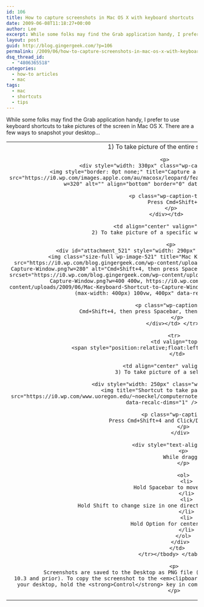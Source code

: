 ```yaml
---
id: 106
title: How to capture screenshots in Mac OS X with keyboard shortcuts
date: 2009-06-08T11:18:27+00:00
author: Lee
excerpt: While some folks may find the Grab application handy, I prefer to use keyboard shortcuts to take pictures of the screen in Mac OS X. Here are a few ways to quickly snapshot your desktop.
layout: post
guid: http://blog.gingergeek.com/?p=106
permalink: /2009/06/how-to-capture-screenshots-in-mac-os-x-with-keyboard-shortcuts/
dsq_thread_id:
  - "4806365518"
categories:
  - how-to articles
  - mac
tags:
  - mac
  - shortcuts
  - tips
---
```

While some folks may find the Grab application handy, I prefer to use keyboard shortcuts to take pictures of the screen in Mac OS X. There are a few ways to snapshot your desktop…<!--more-->

<table id="screenshots" style="text-align: left;" border="0" width="100%" cellspacing="0" cellpadding="0">
  <tr>
    <td align="center" valign="top">
      1) To take picture of the entire screen</p> 
      
      <p>
        <div style="width: 330px" class="wp-caption aligncenter">
          <img style="border: 0pt none;" title="Capture a snapshot of the entire screen" src="https://i0.wp.com/images.apple.com/au/macosx/leopard/features/images/safari_hero20071016.png?w=320" alt="" align="bottom" border="0" data-recalc-dims="1" />
          
          <p class="wp-caption-text">
            Press Cmd+Shift+3
          </p>
        </div></td> 
        
        <td align="center" valign="middle">
          2) To take picture of a specific window/object</p> 
          
          <p>
            <div id="attachment_521" style="width: 290px" class="wp-caption alignright">
              <img class="size-full wp-image-521" title="Mac Keyboard Shortcut to Capture Window" src="https://i0.wp.com/blog.gingergeek.com/wp-content/uploads/2009/06/Mac-Keyboard-Shortcut-to-Capture-Window.png?w=280" alt="Cmd+Shift+4, then press Spacebar, then Click on the window/object" srcset="https://i0.wp.com/blog.gingergeek.com/wp-content/uploads/2009/06/Mac-Keyboard-Shortcut-to-Capture-Window.png?w=400 400w, https://i0.wp.com/blog.gingergeek.com/wp-content/uploads/2009/06/Mac-Keyboard-Shortcut-to-Capture-Window.png?resize=300%2C224 300w" sizes="(max-width: 400px) 100vw, 400px" data-recalc-dims="1" />
              
              <p class="wp-caption-text">
                Cmd+Shift+4, then press Spacebar, then Click on the window/object
              </p>
            </div></td> </tr> 
            
            <tr>
              <td valign="top">
                <span style="position:relative;float:left;padding-right:5px;"> </span>
              </td>
              
              <td align="center" valign="middle">
                3) To take picture of a selected area</p> 
                
                <div style="width: 250px" class="wp-caption aligncenter">
                  <img title="Shortcut to take partial screen snapshot" src="https://i0.wp.com/www.uoregon.edu/~noeckel/computernotes/PreviewScreenShot.png?w=240" alt="" data-recalc-dims="1" />
                  
                  <p class="wp-caption-text">
                    Press Cmd+Shift+4 and Click/Drag over desired area
                  </p>
                </div>
                
                <div style="text-align: left;">
                  <p>
                    While dragging:
                  </p>
                  
                  <ol>
                    <li>
                      Hold Spacebar to move selected area.
                    </li>
                    <li>
                      Hold Shift to change size in one direction only (horizontal or vertical)
                    </li>
                    <li>
                      Hold Option for center-based resizing.
                    </li>
                  </ol>
                </div>
              </td>
            </tr></tbody> </table> 
            
            <p>
              Screenshots are saved to the Desktop as PNG file (OS 10.4 and later) or a PDF file (OS 10.3 and prior). To copy the screenshot to the <em>clipboard</em> instead of creating a file on your desktop, hold the <strong>Control</strong> key in combination with the above keystrokes.
            </p>